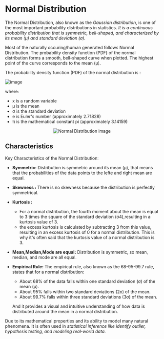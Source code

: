 # Normal Distribution

The Normal Distribution, also known as the *Gaussian distribution*, is one of the most important probability distributions in statistics. *It is a continuous probability distribution that is symmetric, bell-shaped, and characterized by its mean (μ) and standard deviation (σ).*

Most of the naturally occuring/human generated follows Normal Distribution.
The probability density function (PDF) of the normal distribution forms a smooth, bell-shaped curve when plotted. The highest point of the curve corresponds to the mean (μ).

The probability density function (PDF) of the normal distribution is :

![image](https://github.com/sateeshfrnd/Statistics/assets/8160366/19088b1b-7fe6-40b9-973b-cd66b9a70f1e)

where:
- x is a random variable
- μ is the mean
- σ is the standard deviation
- e is Euler's number (approximately 2.71828)
- π is the mathematical constant pi (approximately 3.14159)

<p align="center">
  <img src="https://github.com/sateeshfrnd/Statistics/assets/8160366/56ca35ef-e6b5-4a39-8939-157a5c49227a" alt="Normal Distribution image"/>
</p>


## Characteristics 
Key Characteristics of the Normal Distribution:
- **Symmetric:** Distribution is symmetric around its mean (μ), that means that the probabilities of the data points to the lefte and right mean are equal.
- **Skewness :** There is no skewness because the distribution is perfectly symmetrical.
- **Kurtosis :** 
  - For a normal distribution, the fourth moment about the mean is equal to 3 times the square of the standard deviation (σ4),resulting in a kurtosis value of 3.
  -  the excess kurtosis is calculated by subtracting 3 from this value, resulting in an excess kurtosis of 0 for a normal distribution. This is why it's often said that the kurtosis value of a normal distribution is 3.
-  **Mean,Median,Mode are equal:** Distribution is symmetric, so mean, median, and mode are all equal.
-  **Empirical Rule:** The empirical rule, also known as the 68-95-99.7 rule, states that for a normal distribution:
    - About 68% of the data falls within one standard deviation (σ) of the mean (μ).
    - About 95% falls within two standard deviations (2σ) of the mean.
    - About 99.7% falls within three standard deviations (3σ) of the mean.
    
    And it provides a visual and intuitive understanding of how data is distributed around the mean in a normal distribution.

Due to its mathematical properties and its ability to model many natural phenomena. It is often used in *statistical inference like identify outlier, hypothesis testing, and modeling real-world data*.
